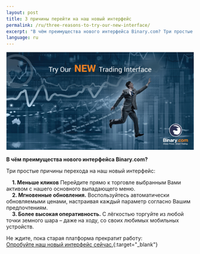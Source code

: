 ```yaml
---
layout: post
title: 3 причины перейти на наш новый интерфейс 
permalink: /ru/three-reasons-to-try-our-new-interface/
excerpt: "В чём преимущества нового интерфейса Binary.com? Три простые причины перехода на наш новый ..."
language: ru 
---
```




<a href="https://www.binary.com/trading?l=RU&utm_source=social&utm_medium=blog&utm_content=text&utm_campaign=whatsnew" target="_blank"><img src="/images/FB-ads5.jpg" alt=""></a>


**В чём преимущества нового интерфейса Binary.com?**

Три простые причины перехода на наш новый интерфейс: 

&nbsp;&nbsp;&nbsp;&nbsp;**1. Меньше кликов** Перейдите прямо к торговле выбранным Вами активом с нашего основного выпадающего меню. 
<br>
&nbsp;&nbsp;&nbsp;&nbsp;**2. Мгновенные обновления.** Воспользуйтесь автоматически обновляемыми ценами, настраивая каждый параметр согласно Вашим предпочтениям. 
<br>
&nbsp;&nbsp;&nbsp;&nbsp;**3. Более высокая оперативность.** С лёгкостью торгуйте из любой точки земного шара – даже на ходу, со своих любимых мобильных устройств.
<br>

Не ждите, пока старая платформа прекратит работу: <br>
[Опробуйте наш новый интерфейс сейчас.](https://www.binary.com/trading?l=RU&utm_source=social&utm_medium=blog&utm_content=text&utm_campaign=whatsnew){:target="_blank"}